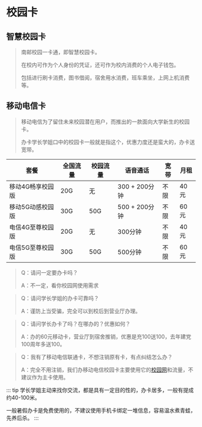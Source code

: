 # 校园卡

## 智慧校园卡

> 南邮校园一卡通，即智慧校园卡。
>
> 在校内可作为个人身份的凭证，还可作为校内消费的个人电子钱包。
>
> 包括进行刷卡消费，图书借阅，宿舍用水消费，班车乘坐，上网上机消费等。

## 移动电信卡

> 移动电信为了留住未来校园潜在用户，而推出的一款面向大学新生的校园卡。
>
> 办卡学长学姐口中的校园卡一般就是指这个，优惠力度还是蛮大的，办卡送宽带。

| 套餐	       | 全国流量	 | 校园流量	 | 语音通话	       | 宽带	 | 月租  |
|-----------|-------|-------|-------------|-----|-----|
| 移动4G畅享校园版 | 20G   | 无     | 300 + 200分钟 | 不限  | 40元 |
| 移动5G动感校园版 | 30G   | 50G   | 500 + 200分钟 | 不限  | 60元 |
| 电信4G至尊校园版 | 20G   | 无     | 300分钟       | 不限  | 40元 |
| 电信5G至尊校园版 | 30G   | 50G   | 500分钟       | 不限  | 60元 |

> Q：请问一定要办卡吗？
>
> A：不一定，看你校园网使用需求

> Q：请问学长学姐的办卡可靠吗？
>
> A：谨防上当受骗，完全可以到校后到营业厅办理。

> Q：请问学长办卡了吗？在哪办的？优惠如何？
>
> A：办的60元移动卡，营业厅到宿舍推销，优惠是充100送100，去年建党100周年多送100。

> Q：我有了移动电信联通卡，不想注销原有卡，有点纠结怎么办？
>
> A：完全不用注销，我们办移动电信校园卡主要使用它的[校园网](network.md)和流量，不建议作为主卡使用。

::: tip
学长学姐主动来找你交流，都是具有一定目的性的，办卡居多，一般有提成约40-100米。

一般暑假办卡是免费使用的，不建议使用手机卡绑定一堆信息，容易温水煮青蛙，先养后杀。
:::